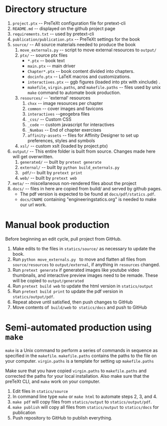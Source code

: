 # Directory structure

1. `project.ptx`  -- PreTeXt configuration file for pretext-cli
2. `README.md`  -- displayed on the github project page
3. `requirements.txt` -- used by pretext-cli
4. `publication/publication.ptx` -- PreTeXt settings for the book
5. `source/` -- All source materials needed to produce the book
	1. `move_externals.py` -- script to move external resources to `output/`
	2. `ptx/`  -- source ptx files
		*  `*.ptx` -- book text 
		* `main.ptx`  -- main driver
		* `Chapter*.ptx` -- book content divided into chapters.
		* `docinfo.ptx`  -- LaTeX macros and customizations. 
		* `interactives.ptx`  -- ggb figures (loaded into ptx with xinclude) .
		* `makefile`, `virgin.paths`, and `makefile.paths` -- files used by unix `make`  command to automate book production.
	3. `resources/` -- 'external' resources 
		1.  `chxx`  -- image resources per chapter
		2.  `common` -- cover images and favicons
		3.  `interactives` --geogebra files
		4. `_css/` -- Custom CSS 
		5. `_code` -- custom javascript for interactives
		6. `_Numbas`  -- End of chapter exercises
		7. `affinity-assets` -- files for Affinity Designer to set up preferences, styles and symbols
	4.  `xsl/`  -- custom xslt  (loaded by project.ptx)
6. `output/`  -- This entire folder is built from source. Changes made here will get overwritten.
	1.  `generated/` -- built by `pretext generate`
	2.  `external/` -- built by `python build_externals.py`
	3. ` pdf/`-- built by `pretext print`
	4.  `web/` -- built by `pretext web`
7. `meta/`   -- miscellaneous non-rendered files about the project
8. `docs/`  -- files in here are copied from build/ and served by github pages.   
	* The pdf version is expected to be found at `docs/pdf/statics.pdf`.
	* `docs/CNAME` containing "engineeringstatics.org" is needed to make our url work.

# Manual book production

Before beginning an edit cycle, pull project from GitHub.

1.	Make edits to the files in `statics/source/` as necessary to update the book.
2.	Run `python move_externals.py ` to move and flatten all files from `source/resources` to `output/external`, if anything in `resources` changed.
3.	Run `pretext generate` if generated images like youtube video thumbnails, and interactive preview images need to be remade.  These will be copied to `output/generated`
3.	Run `pretext build web` to update the html version in `statics/output`
4.	Run `pretext build print` to update the pdf version in `statics/output/pdf`. 
5.	Repeat above until satisfied, then push changes to GitHub
6.	Move contents of` build/web` to` statics/docs` and push to GitHub 

# Semi-automated production using `make` #

`make` is a Unix command to perform a series of commands in sequence as specified in the `makefile`.  `makefile.paths` contains the paths to the file on your computer.  `virgin.paths`  is a template for setting up `makefile.paths`

Make sure that you have copied `virgin.paths` to `makefile.paths`  and corrected the paths for your local installation.  Also make sure that the preTeXt CLI, and `make` work on your computer.

1.	Edit files in `statics/source`
2.	In command line type `make`  or `make html`  to automate steps 2, 3, and 4.
3.	`make pdf`  will copy files from `statics/output` to  `statics/output/pdf`.
4.	`make publish` will copy all files from `statics/output` to `statics/docs` for publication
5.	Push repository to GitHub to publish everything.

